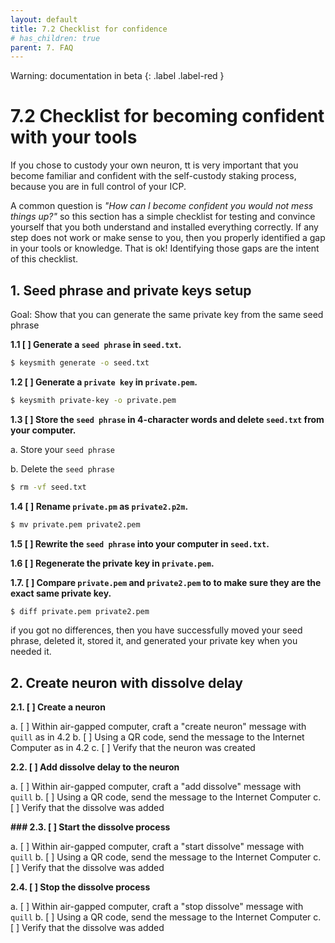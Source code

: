 ```yaml
---
layout: default
title: 7.2 Checklist for confidence
# has_children: true
parent: 7. FAQ
---
```

Warning: documentation in beta
{: .label .label-red }

# 7.2 Checklist for becoming confident with your tools

If you chose to custody your own neuron, tt is very important that you become familiar and confident with the self-custody staking process, because you are in full control of your ICP.

A common question is *"How can I become confident you would not mess things up?"* so this section has a simple checklist for testing and convince yourself that you both understand and installed everything correctly. If any step does not work or make sense to you, then you properly identified a gap in your tools or knowledge. That is ok! Identifying those gaps are the intent of this checklist.

## 1. Seed phrase and private keys setup

Goal: Show that you can generate the same private key from the same seed phrase

**1.1 [ ] Generate a `seed phrase` in `seed.txt`.**

```bash
$ keysmith generate -o seed.txt
```

**1.2 [ ] Generate a `private key` in `private.pem`.**

```bash
$ keysmith private-key -o private.pem
```

**1.3 [ ] Store the `seed phrase` in 4-character words and delete `seed.txt` from your computer.**

a. Store your `seed phrase`

b. Delete the `seed phrase`

```bash
$ rm -vf seed.txt
```

**1.4 [ ] Rename `private.pm` as `private2.p2m`.**

```bash
$ mv private.pem private2.pem
```

**1.5 [ ] Rewrite the `seed phrase` into your computer in `seed.txt`.**

**1.6 [ ] Regenerate the private key in `private.pem`.**

**1.7. [ ] Compare `private.pem` and `private2.pem` to to make sure they are the exact same private key.**

```bash
$ diff private.pem private2.pem
```

if you got no differences, then you have  successfully moved your seed phrase, deleted it, stored it, and generated your private key when you needed it.

## 2. Create neuron with dissolve delay

**2.1. [ ] Create a neuron**

a. [ ] Within air-gapped computer, craft a "create neuron" message with `quill` as in 4.2
b. [ ] Using a QR code, send the message to the Internet Computer as in 4.2
c. [ ] Verify that the neuron was created

**2.2. [ ] Add dissolve delay to the neuron**

a. [ ] Within air-gapped computer, craft a "add dissolve" message with `quill` 
b. [ ] Using a QR code, send the message to the Internet Computer
c. [ ] Verify that the dissolve was added

**### 2.3. [ ] Start the dissolve process**

a. [ ] Within air-gapped computer, craft a "start dissolve" message with `quill` 
b. [ ] Using a QR code, send the message to the Internet Computer
c. [ ] Verify that the dissolve was added

**2.4. [ ] Stop the dissolve process**

a. [ ] Within air-gapped computer, craft a "stop dissolve" message with `quill` 
b. [ ] Using a QR code, send the message to the Internet Computer
c. [ ] Verify that the dissolve was added

